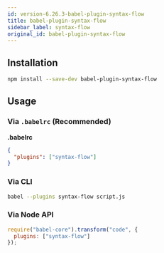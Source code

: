 ```yaml
---
id: version-6.26.3-babel-plugin-syntax-flow
title: babel-plugin-syntax-flow
sidebar_label: syntax-flow
original_id: babel-plugin-syntax-flow
---
```


## Installation

```sh
npm install --save-dev babel-plugin-syntax-flow
```

## Usage

### Via `.babelrc` (Recommended)

**.babelrc**

```json
{
  "plugins": ["syntax-flow"]
}
```

### Via CLI

```sh
babel --plugins syntax-flow script.js
```

### Via Node API

```javascript
require("babel-core").transform("code", {
  plugins: ["syntax-flow"]
});
```


